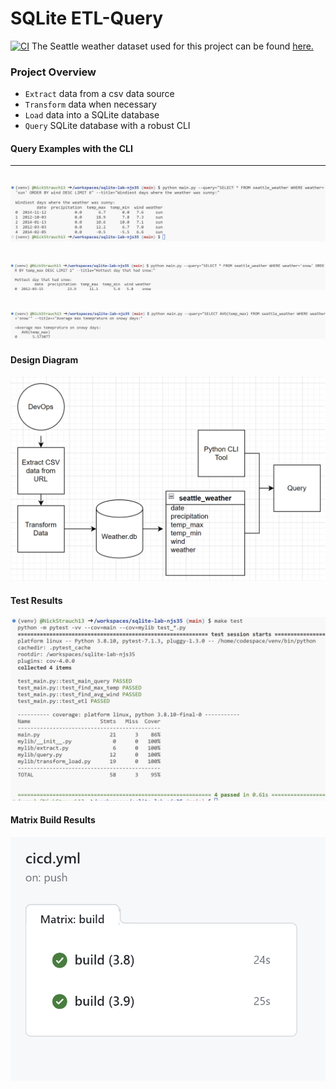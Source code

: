 # SQLite ETL-Query
[![CI](https://github.com/nogibjj/sqlite-lab-njs35/actions/workflows/cicd.yml/badge.svg)](https://github.com/nogibjj/sqlite-lab-njs35/actions/workflows/cicd.yml)
The Seattle weather dataset used for this project can be found [here.](https://github.com/vega/vega/blob/main/docs/data/seattle-weather.csv)

### Project Overview
- ``Extract`` data from a csv data source
- ``Transform`` data when necessary
- ``Load`` data into a SQLite database
- ``Query`` SQLite database with a robust CLI

#### Query Examples with the CLI
---
![Alt text](img/wind_sun_query.png)
---
![Alt text](img/hot_snow_query.png)
---
![Alt text](img/snowy_temp_query.png)
---

#### Design Diagram
![Alt text](img/flowchart.png)

#### Test Results
![Alt text](img/test_results.png)

#### Matrix Build Results
![Alt text](img/matrix_results.png)
